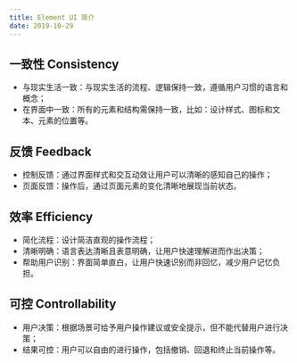 ```yaml
---
title: Element UI 简介
date: 2019-10-29
---
```


## 一致性 Consistency
- 与现实生活一致：与现实生活的流程、逻辑保持一致，遵循用户习惯的语言和概念；
- 在界面中一致：所有的元素和结构需保持一致，比如：设计样式、图标和文本、元素的位置等。

## 反馈 Feedback
- 控制反馈：通过界面样式和交互动效让用户可以清晰的感知自己的操作；
- 页面反馈：操作后，通过页面元素的变化清晰地展现当前状态。

## 效率 Efficiency
- 简化流程：设计简洁直观的操作流程；
- 清晰明确：语言表达清晰且表意明确，让用户快速理解进而作出决策；
- 帮助用户识别：界面简单直白，让用户快速识别而非回忆，减少用户记忆负担。

## 可控 Controllability
- 用户决策：根据场景可给予用户操作建议或安全提示，但不能代替用户进行决策；
- 结果可控：用户可以自由的进行操作，包括撤销、回退和终止当前操作等。
